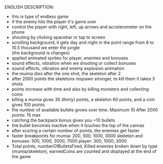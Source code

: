 
ENGLISH DESCRIPTION: 
- this is type of endless game
- if the enemy hits the player it's game over 
- control the player with right, left, up arrows and accelerometer on the phone
- shouting by clicking spacebar or tap to screen
- scrolling background, it gets day and night
  in the point range from 8 to 10.5 thousand we enter the jungle  
  (the background is changes)
- applied animated sprites for player, enemies and bonuses
- sound effects, vibration when we shooting or collect bonuses
- sound effects, vibration and enemy explosion animation 
- the mumia dies after the one shot, the skeleton after 2.
- after 2000 points the skeletons respawn stronger, to kill them it takes 3 shots
- points increase with time and also by killing monsters and collecting coins
- killing a mumia gives 30 (thirty) points, a skeleton 60 points, and a coin gives 100 points.
- the number of available bullets grows over time. Maximum 10
  After 2000 points: 15 max
- catching the backpack bonus gives you +10 bullets
- the bullet becomes inactive when it touches the top of the canvas  
- after scoring a certain number of points, the enemies get faster
- faster breakpoints for 
mumia: 200, 500, 1000, 3000
skeleton and bonuses: 500, 1000, 3000, 7000
player: 300, 1000, 3000
- Total points, numberOfBulletsFired, Killed enemies broken down by type (mumia/skeleton), earnedCoins  are counted and displayed at the end of the game

